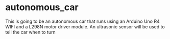 # autonomous_car
This is going to be an autonomous car that runs using an Arduino Uno R4 WIFI and a L298N motor driver module.
An ultrasonic sensor will be used to tell the car when to turn
